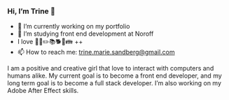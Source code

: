 ### Hi, I’m Trine 👋

- 🔭 I’m currently working on my portfolio
- 🌱 I’m studying front end development at Noroff
- I love 🍪🎨✏️📚🐕🐶👪 ++
- 📫 How to reach me: trine.marie.sandberg@gmail.com

I am a positive and creative girl that love to interact with computers and humans alike.
My current goal is to become a front end developer, and my long term goal is to become a full stack developer.
I’m also working on my Adobe After Effect skills. 
